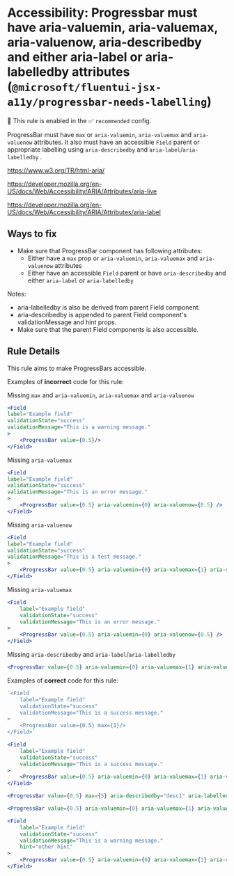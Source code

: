 # Accessibility: Progressbar must have aria-valuemin, aria-valuemax, aria-valuenow, aria-describedby and either aria-label or aria-labelledby attributes (`@microsoft/fluentui-jsx-a11y/progressbar-needs-labelling`)

💼 This rule is enabled in the ✅ `recommended` config.

<!-- end auto-generated rule header -->

ProgressBar must have `max` or `aria-valuemin`, `aria-valuemax` and `aria-valuenow` attributes. It also must have an accessible `Field` parent or appropriate labelling using `aria-describedby` and `aria-label`/`aria-labelledby` .

<https://www.w3.org/TR/html-aria/>

<https://developer.mozilla.org/en-US/docs/Web/Accessibility/ARIA/Attributes/aria-live>

<https://developer.mozilla.org/en-US/docs/Web/Accessibility/ARIA/Attributes/aria-label>

## Ways to fix

-   Make sure that ProgressBar component has following attributes:
    -   Either have a `max` prop or `aria-valuemin`, `aria-valuemax` and `aria-valuenow` attributes
    -   Either have an accessible `Field` parent or have `aria-describedby` and either `aria-label` or `aria-labelledby`

Notes:
- aria-labelledby is also be derived from parent Field component.
- aria-describedby is appended to parent Field component's validationMessage and hint props.
- Make sure that the parent Field components is also accessible.

## Rule Details

This rule aims to make ProgressBars accessible.

Examples of **incorrect** code for this rule:

Missing `max` and `aria-valuemin`, `aria-valuemax` and `aria-valuenow`
```jsx
<Field
label="Example field"
validationState="success"
validationMessage="This is a warning message."
> 
    <ProgressBar value={0.5}/>
</Field>
```

Missing `aria-valuemax`
```jsx
<Field
label="Example field"
validationState="success"
validationMessage="This is an error message."
> 
    <ProgressBar value={0.5} aria-valuemin={0} aria-valuenow={0.5} />
</Field>
```

Missing `aria-valuenow`
```jsx
<Field
label="Example field"
validationState="success"
validationMessage="This is a test message."
> 
    <ProgressBar value={0.5} aria-valuemin={0} aria-valuemax={1} aria-describedby="desc1" />
</Field>
```

Missing `aria-valuemax`
```jsx
<Field
    label="Example field"
    validationState="success"
    validationMessage="This is an error message."
> 
    <ProgressBar value={0.5} aria-valuemin={0} aria-valuenow={0.5} />
</Field>
```

Missing `aria-describedby` and `aria-label`/`aria-labelledby`
```jsx
<ProgressBar value={0.5} aria-valuemin={0} aria-valuemax={1} aria-valuenow={0.5} />
```

Examples of **correct** code for this rule:

```jsx
`<Field
    label="Example field"
    validationState="success"
    validationMessage="This is a success message."
>
    <ProgressBar value={0.5} max={1}/>
</Field>`
```

```jsx
<Field
    label="Example field"
    validationState="success"
    validationMessage="This is a success message."
>
    <ProgressBar value={0.5} aria-valuemin={0} aria-valuemax={1} aria-valuenow={0.5}/>
</Field>
```

```jsx
<ProgressBar value={0.5} max={5} aria-describedby="desc1" aria-labelledby="color"/>
```

```jsx
<ProgressBar value={0.5} aria-valuemin={0} aria-valuemax={1} aria-valuenow={0.5} aria-describedby="desc1" aria-labelledby="color"/>
```

```jsx
<Field
    label="Example field"
    validationState="success"
    validationMessage="This is a warning message."
    hint="other hint"
>
    <ProgressBar value={0.5} aria-valuemin={0} aria-valuemax={1} aria-valuenow={0.5}/>
</Field>
```
